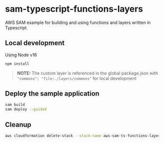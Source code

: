# sam-typescript-functions-layers

AWS SAM example for building and using functions and layers written in
Typescript.

## Local development

Using Node v16

```bash
npm install
```

> **NOTE:** The custom layer is referenced in the global package.json with
> `"commons": "file:./layers/commons"` for local development

## Deploy the sample application

```bash
sam build
sam deploy --guided
```

## Cleanup

```bash
aws cloudformation delete-stack --stack-name aws-sam-ts-functions-layers
```
